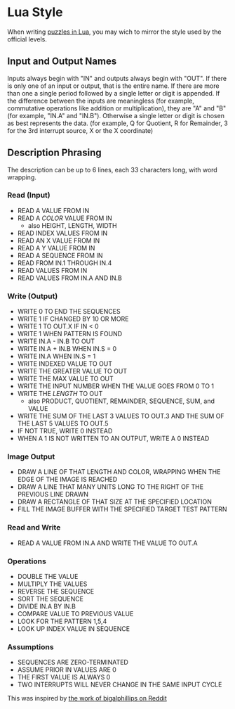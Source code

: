 Lua Style
==========

When writing [puzzles in Lua](lua.html), you may wich to mirror the style used by the official levels.

Input and Output Names
----------------------

Inputs always begin with "IN" and outputs always begin with "OUT".  If there is only one of an input or output, that is the entire name.  If there are more than one a single period followed by a single letter or digit is appended.  If the difference between the inputs are meaningless (for example, commutative operations like addition or multiplication), they are "A" and "B" (for example, "IN.A" and "IN.B"). Otherwise a single letter or digit is chosen as best represents the data. (for example, Q for Quotient, R for Remainder, 3 for the 3rd interrupt source, X or the X coordinate)

Description Phrasing
--------------------

The description can be up to 6 lines, each 33 characters long, with word wrapping.

### Read (Input)

   * READ A VALUE FROM IN
   * READ A _COLOR_ VALUE FROM IN
       * also HEIGHT, LENGTH, WIDTH
   * READ INDEX VALUES FROM IN
   * READ AN X VALUE FROM IN
   * READ A Y VALUE FROM IN
   * READ A SEQUENCE FROM IN
   * READ FROM IN.1 THROUGH IN.4
   * READ VALUES FROM IN
   * READ VALUES FROM IN.A AND IN.B

### Write (Output)

   * WRITE 0 TO END THE SEQUENCES
   * WRITE 1 IF CHANGED BY 10 OR MORE
   * WRITE 1 TO OUT.X IF IN < 0
   * WRITE 1 WHEN PATTERN IS FOUND
   * WRITE IN.A - IN.B TO OUT
   * WRITE IN.A + IN.B WHEN IN.S = 0
   * WRITE IN.A WHEN IN.S = 1
   * WRITE INDEXED VALUE TO OUT
   * WRITE THE GREATER VALUE TO OUT
   * WRITE THE MAX VALUE TO OUT
   * WRITE THE INPUT NUMBER WHEN THE VALUE GOES FROM 0 TO 1
   * WRITE THE _LENGTH_ TO OUT
       * also PRODUCT, QUOTIENT, REMAINDER, SEQUENCE, SUM, and VALUE
   * WRITE THE SUM OF THE LAST 3 VALUES TO OUT.3 AND THE SUM OF THE LAST 5 VALUES TO OUT.5
   * IF NOT TRUE, WRITE 0 INSTEAD
   * WHEN A 1 IS NOT WRITTEN TO AN OUTPUT, WRITE A 0 INSTEAD

### Image Output

   * DRAW A LINE OF THAT LENGTH AND COLOR, WRAPPING WHEN THE EDGE OF THE IMAGE IS REACHED
   * DRAW A LINE THAT MANY UNITS LONG TO THE RIGHT OF THE PREVIOUS LINE DRAWN
   * DRAW A RECTANGLE OF THAT SIZE AT THE SPECIFIED LOCATION
   * FILL THE IMAGE BUFFER WITH THE SPECIFIED TARGET TEST PATTERN

### Read and Write

   * READ A VALUE FROM IN.A AND WRITE THE VALUE TO OUT.A

### Operations

   * DOUBLE THE VALUE
   * MULTIPLY THE VALUES
   * REVERSE THE SEQUENCE
   * SORT THE SEQUENCE
   * DIVIDE IN.A BY IN.B
   * COMPARE VALUE TO PREVIOUS VALUE
   * LOOK FOR THE PATTERN 1,5,4
   * LOOK UP INDEX VALUE IN SEQUENCE
 
### Assumptions

   * SEQUENCES ARE ZERO-TERMINATED
   * ASSUME PRIOR IN VALUES ARE 0
   * THE FIRST VALUE IS ALWAYS 0
   * TWO INTERRUPTS WILL NEVER CHANGE IN THE SAME INPUT CYCLE

This was inspired by [the work of bigalphillips on Reddit](https://www.reddit.com/r/tis100/comments/3a271m/contest_design_a_puzzle_for_the_upcoming_bonus/cscj1za)

